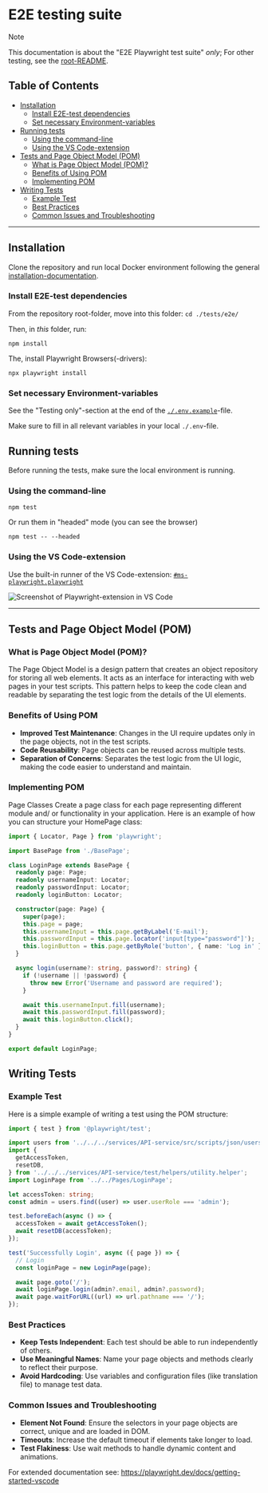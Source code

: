 # E2E testing suite <!-- omit from toc -->

> [!NOTE]
> This documentation is about the "E2E Playwright test suite" _only_;
> For other testing, see the [root-README](../README.md).

## Table of Contents <!-- omit from toc -->

- [Installation](#installation)
  - [Install E2E-test dependencies](#install-e2e-test-dependencies)
  - [Set necessary Environment-variables](#set-necessary-environment-variables)
- [Running tests](#running-tests)
  - [Using the command-line](#using-the-command-line)
  - [Using the VS Code-extension](#using-the-vs-code-extension)
- [Tests and Page Object Model (POM)](#tests-and-page-object-model-pom)
  - [What is Page Object Model (POM)?](#what-is-page-object-model-pom)
  - [Benefits of Using POM](#benefits-of-using-pom)
  - [Implementing POM](#implementing-pom)
- [Writing Tests](#writing-tests)
  - [Example Test](#example-test)
  - [Best Practices](#best-practices)
  - [Common Issues and Troubleshooting](#common-issues-and-troubleshooting)

---

## Installation

Clone the repository and run local Docker environment following the general [installation-documentation](../../README.md#getting-started).

### Install E2E-test dependencies

From the repository root-folder, move into this folder: `cd ./tests/e2e/`

Then, in _this_ folder, run:

```shell
npm install
```

The, install Playwright Browsers(-drivers):

```shell
npx playwright install
```

### Set necessary Environment-variables

See the "Testing only"-section at the end of the [`./.env.example`](../../.env.example)-file.

Make sure to fill in all relevant variables in your local `./.env`-file.

## Running tests

Before running the tests, make sure the local environment is running.

### Using the command-line

```shell
npm test
```

Or run them in "headed" mode (you can see the browser)

```shell
npm test -- --headed
```

### Using the VS Code-extension

Use the built-in runner of the VS Code-extension: [`#ms-playwright.playwright`](https://marketplace.visualstudio.com/items?itemName=ms-playwright.playwright)

![Screenshot of Playwright-extension in VS Code](https://github.com/microsoft/playwright/assets/13063165/348e18ff-f819-4caa-8f7e-f16c20724f56)

---

## Tests and Page Object Model (POM)

### What is Page Object Model (POM)?

The Page Object Model is a design pattern that creates an object repository for storing all web elements. It acts as an interface for interacting with web pages in your test scripts. This pattern helps to keep the code clean and readable by separating the test logic from the details of the UI elements.

### Benefits of Using POM

- **Improved Test Maintenance**: Changes in the UI require updates only in the page objects, not in the test scripts.
- **Code Reusability**: Page objects can be reused across multiple tests.
- **Separation of Concerns**: Separates the test logic from the UI logic, making the code easier to understand and maintain.

### Implementing POM

Page Classes
Create a page class for each page representing different module and/ or functionality in your application. Here is an example of how you can structure your HomePage class:

```ts
import { Locator, Page } from 'playwright';

import BasePage from './BasePage';

class LoginPage extends BasePage {
  readonly page: Page;
  readonly usernameInput: Locator;
  readonly passwordInput: Locator;
  readonly loginButton: Locator;

  constructor(page: Page) {
    super(page);
    this.page = page;
    this.usernameInput = this.page.getByLabel('E-mail');
    this.passwordInput = this.page.locator('input[type="password"]');
    this.loginButton = this.page.getByRole('button', { name: 'Log in' });
  }

  async login(username?: string, password?: string) {
    if (!username || !password) {
      throw new Error('Username and password are required');
    }

    await this.usernameInput.fill(username);
    await this.passwordInput.fill(password);
    await this.loginButton.click();
  }
}

export default LoginPage;
```

## Writing Tests

### Example Test

Here is a simple example of writing a test using the POM structure:

```ts
import { test } from '@playwright/test';

import users from '../../../services/API-service/src/scripts/json/users.json';
import {
  getAccessToken,
  resetDB,
} from '../../../services/API-service/test/helpers/utility.helper';
import LoginPage from '../../Pages/LoginPage';

let accessToken: string;
const admin = users.find((user) => user.userRole === 'admin');

test.beforeEach(async () => {
  accessToken = await getAccessToken();
  await resetDB(accessToken);
});

test('Successfully Login', async ({ page }) => {
  // Login
  const loginPage = new LoginPage(page);

  await page.goto('/');
  await loginPage.login(admin?.email, admin?.password);
  await page.waitForURL((url) => url.pathname === '/');
});
```

### Best Practices

- **Keep Tests Independent**: Each test should be able to run independently of others.
- **Use Meaningful Names**: Name your page objects and methods clearly to reflect their purpose.
- **Avoid Hardcoding**: Use variables and configuration files (like translation file) to manage test data.

### Common Issues and Troubleshooting

- **Element Not Found**: Ensure the selectors in your page objects are correct, unique and are loaded in DOM.
- **Timeouts**: Increase the default timeout if elements take longer to load.
- **Test Flakiness**: Use wait methods to handle dynamic content and animations.

For extended documentation see: <https://playwright.dev/docs/getting-started-vscode>
